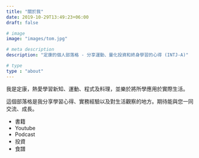```yaml
---
title: "關於我"
date: 2019-10-29T13:49:23+06:00
draft: false

# image
image: "images/tom.jpg"

# meta description
description: "定康的個人部落格 - 分享運動、量化投資和終身學習的心得 (INTJ-A)"

# type
type : "about"
---
```


我是定康，熱愛學習新知、運動、程式及料理，並樂於將所學應用於實際生活。
<!-- more -->

這個部落格是我分享學習心得、實務經驗以及對生活觀察的地方。期待能與您一同交流、成長。

- 書籍
- Youtube
- Podcast
- 投資
- 食譜

